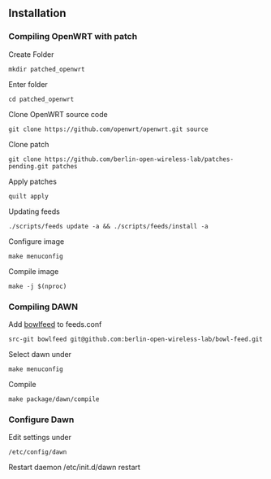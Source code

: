 ## Installation

### Compiling OpenWRT with patch

Create Folder

    mkdir patched_openwrt

Enter folder

    cd patched_openwrt

Clone OpenWRT source code

    git clone https://github.com/openwrt/openwrt.git source

Clone patch

    git clone https://github.com/berlin-open-wireless-lab/patches-pending.git patches

Apply patches

    quilt apply

Updating feeds

    ./scripts/feeds update -a && ./scripts/feeds/install -a

Configure image

    make menuconfig

Compile image

    make -j $(nproc)

### Compiling DAWN

Add [bowlfeed](https://github.com/berlin-open-wireless-lab/bowl-feed.git) to feeds.conf

    src-git bowlfeed git@github.com:berlin-open-wireless-lab/bowl-feed.git

Select dawn under

    make menuconfig

Compile

    make package/dawn/compile

### Configure Dawn

Edit settings under

    /etc/config/dawn

Restart daemon
    /etc/init.d/dawn restart